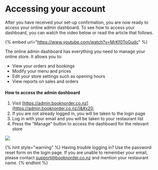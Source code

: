 # Accessing your account

After you have received your set-up confirmation, you are now ready to access your online admin dashboard. To see how to access your dashboard, you can watch the video below or read the article that follows.

{% embed url="https://www.youtube.com/watch?v=MrKf0TpGudc" %}

The online admin dashboard has everything you need to manage your online store. It allows you to:

* View your orders and bookings
* Modify your menu and prices
* Edit your store settings such as opening hours
* View reports on sales and orders

#### How to access the admin dashboard

1. Visit [https://admin.booknorder.co.nz](https://admin.booknorder.co.nz/)&#x20;
2. If you are not already logged in, you will be taken to the login page
3. Log in with your email and you will be taken to your restaurant list
4. Press the "Manage" button to access the dashboard for the relevant store

![](https://s3-ap-southeast-2.amazonaws.com/aus-cdn.freshdesk.com/data/helpdesk/attachments/production/51003721531/original/NnnNiMF9zTjrgCjeHHCZ4IMJqfSKPfzg9Q.png?1588478315)

{% hint style="warning" %}
Having trouble logging in? Use the password reset form on the login page. If you are unable to remember your email, please contact support@booknorder.co.nz and mention your restaurant name.
{% endhint %}
